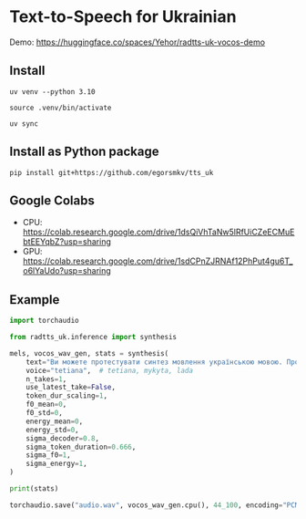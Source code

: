# Text-to-Speech for Ukrainian

Demo: https://huggingface.co/spaces/Yehor/radtts-uk-vocos-demo

## Install

```shell
uv venv --python 3.10

source .venv/bin/activate

uv sync
```

## Install as Python package

```shell
pip install git+https://github.com/egorsmkv/tts_uk
```

## Google Colabs

- CPU: https://colab.research.google.com/drive/1dsQiVhTaNw5lRfUiCZeECMuEbtEEYqbZ?usp=sharing
- GPU: https://colab.research.google.com/drive/1sdCPnZJRNAf12PhPut4gu6T_o6lYaUdo?usp=sharing

## Example

```python
import torchaudio

from radtts_uk.inference import synthesis

mels, vocos_wav_gen, stats = synthesis(
    text="Ви можете протестувати синтез мовлення українською мовою. Просто введіть текст, який ви хочете прослухати.",
    voice="tetiana",  # tetiana, mykyta, lada
    n_takes=1,
    use_latest_take=False,
    token_dur_scaling=1,
    f0_mean=0,
    f0_std=0,
    energy_mean=0,
    energy_std=0,
    sigma_decoder=0.8,
    sigma_token_duration=0.666,
    sigma_f0=1,
    sigma_energy=1,
)

print(stats)

torchaudio.save("audio.wav", vocos_wav_gen.cpu(), 44_100, encoding="PCM_S")
```
